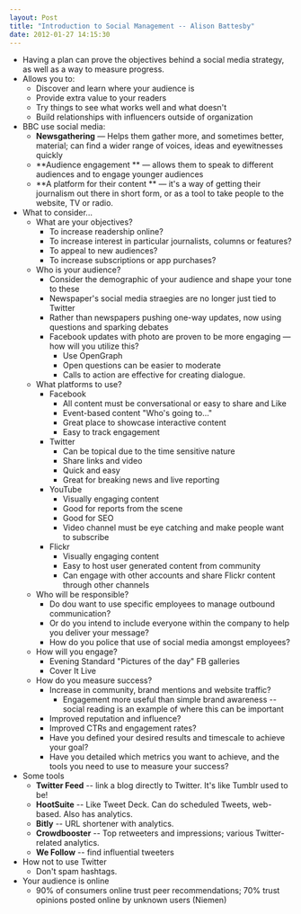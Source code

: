 ```yaml
---
layout: Post
title: "Introduction to Social Management -- Alison Battesby"
date: 2012-01-27 14:15:30
---
```


* Having a plan can prove the objectives behind a social media strategy, as well as a way to measure progress.
* Allows you to:
    * Discover and learn where your audience is
    * Provide extra value to your readers
    * Try things to see what works well and what doesn't
    * Build relationships with influencers outside of organization
* BBC use social media:
    * **Newsgathering** — Helps them gather more, and sometimes better, material; can find a wider range of voices, ideas and eyewitnesses quickly
    * **Audience engagement ** — allows them to speak to different audiences and to engage younger audiences
    * **A platform for their content ** — it's a way of getting their journalism out there in short form, or as a tool to take people to the website, TV or radio.
* What to consider...
    * What are your objectives?
        * To increase readership online?
        * To increase interest in particular journalists, columns or features?
        * To appeal to new audiences?
        * To increase subscriptions or app purchases?
    * Who is your audience?
        * Consider the demographic of your audience and shape your tone to these
        * Newspaper's social media straegies are no longer just tied to Twitter
        * Rather than newspapers pushing one-way updates, now using questions and sparking debates
        * Facebook updates with photo are proven to be more engaging — how will you utilize this?
            * Use OpenGraph
            * Open questions can be easier to moderate
            * Calls to action are effective for creating dialogue.
    * What platforms to use?
        * Facebook
             * All content must be conversational or easy to share and Like
             * Event-based content "Who's going to..."
             * Great place to showcase interactive content
             * Easy to track engagement
        * Twitter
             * Can be topical due to the time sensitive nature
             * Share links and video
             * Quick and easy
             * Great for breaking news and live reporting
        * YouTube
             * Visually engaging content
             * Good for reports from the scene
             * Good for SEO
             * Video channel must be eye catching and make people want to subscribe
        * Flickr
             * Visually engaging content
             * Easy to host user generated content from community
             * Can engage with other accounts and share Flickr content through other channels
    * Who will be responsible?
        * Do dou want to use specific employees to manage outbound communication?
        * Or do you intend to include everyone within the company to help you deliver your message?
        * How do you police that use of social media amongst employees?
    * How will you engage?
        * Evening Standard "Pictures of the day" FB galleries
        * Cover It Live
     * How do you measure success?
        * Increase in community, brand mentions and website traffic?
            * Engagement more useful than simple brand awareness -- social reading is an example of where this can be important
        * Improved reputation and influence?
        * Improved CTRs and engagement rates?
        * Have you defined your desired results and timescale to achieve your goal?
        * Have you detailed which metrics you want to achieve, and the tools you need to use to measure your success?
* Some tools
    + **Twitter Feed** -- link a blog directly to Twitter. It's like Tumblr used to be!
    + **HootSuite** -- Like Tweet Deck. Can do scheduled Tweets, web-based. Also has analytics.
    + **Bitly** -- URL shortener with analytics.
    + **Crowdbooster** -- Top retweeters and impressions; various Twitter-related analytics.
    + **We Follow** -- find influential tweeters
* How not to use Twitter
    * Don't spam hashtags.
* Your audience is online
    * 90% of consumers online trust peer recommendations; 70% trust opinions posted online by unknown users (Niemen)
